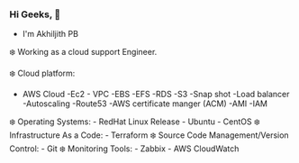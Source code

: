### Hi Geeks, 👋

- I'm Akhiljith PB

❄️ Working as a cloud support Engineer.

❄️ Cloud platform: 
- AWS Cloud
          -Ec2
          - VPC
          -EBS
          -EFS
          -RDS
          -S3
          -Snap shot
          -Load balancer
          -Autoscaling
          -Route53
          -AWS certificate manger (ACM)
          -AMI
          -IAM
        
❄️ Operating Systems:
        - RedHat Linux Release
        - Ubuntu
        - CentOS
❄️ Infrastructure As a Code:
        - Terraform
❄️ Source Code Management/Version Control:
        - Git
❄️ Monitoring Tools:
        - Zabbix
        - AWS CloudWatch

